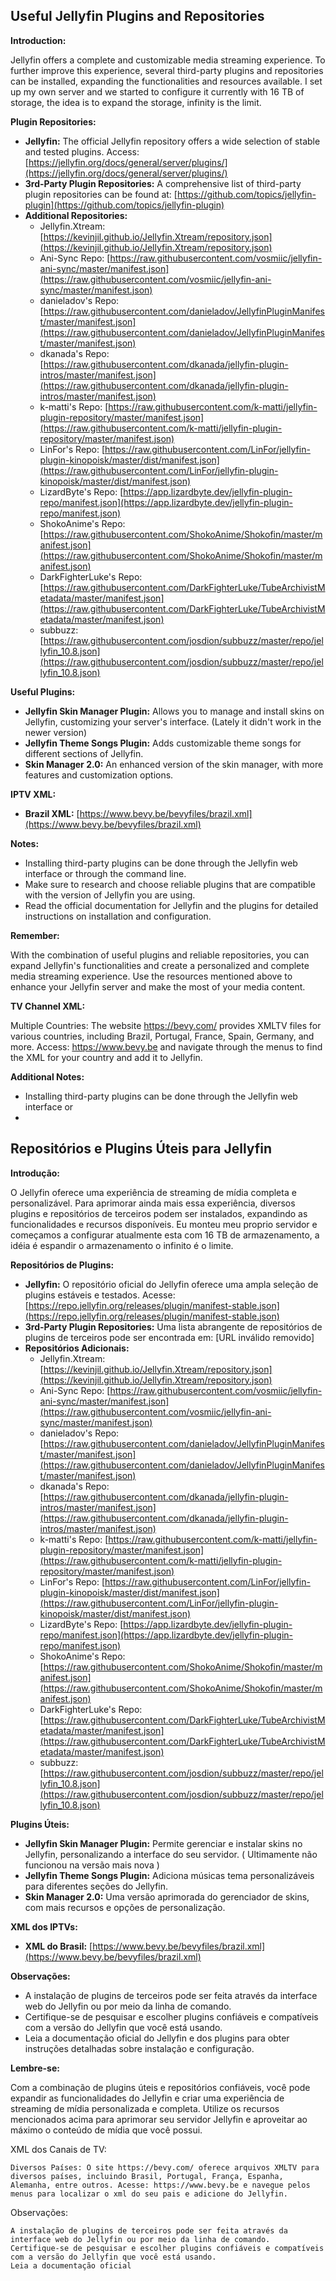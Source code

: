 ## Useful Jellyfin Plugins and Repositories

**Introduction:**

Jellyfin offers a complete and customizable media streaming experience. To further improve this experience, several third-party plugins and repositories can be installed, expanding the functionalities and resources available. I set up my own server and we started to configure it currently with 16 TB of storage, the idea is to expand the storage, infinity is the limit.

**Plugin Repositories:**

* **Jellyfin:** The official Jellyfin repository offers a wide selection of stable and tested plugins. Access: [https://jellyfin.org/docs/general/server/plugins/](https://jellyfin.org/docs/general/server/plugins/)
* **3rd-Party Plugin Repositories:** A comprehensive list of third-party plugin repositories can be found at: [https://github.com/topics/jellyfin-plugin](https://github.com/topics/jellyfin-plugin)
* **Additional Repositories:**
    * Jellyfin.Xtream: [https://kevinjil.github.io/Jellyfin.Xtream/repository.json](https://kevinjil.github.io/Jellyfin.Xtream/repository.json)
    * Ani-Sync Repo: [https://raw.githubusercontent.com/vosmiic/jellyfin-ani-sync/master/manifest.json](https://raw.githubusercontent.com/vosmiic/jellyfin-ani-sync/master/manifest.json)
    * danieladov's Repo: [https://raw.githubusercontent.com/danieladov/JellyfinPluginManifest/master/manifest.json](https://raw.githubusercontent.com/danieladov/JellyfinPluginManifest/master/manifest.json)
    * dkanada's Repo: [https://raw.githubusercontent.com/dkanada/jellyfin-plugin-intros/master/manifest.json](https://raw.githubusercontent.com/dkanada/jellyfin-plugin-intros/master/manifest.json)
    * k-matti's Repo: [https://raw.githubusercontent.com/k-matti/jellyfin-plugin-repository/master/manifest.json](https://raw.githubusercontent.com/k-matti/jellyfin-plugin-repository/master/manifest.json)
    * LinFor's Repo: [https://raw.githubusercontent.com/LinFor/jellyfin-plugin-kinopoisk/master/dist/manifest.json](https://raw.githubusercontent.com/LinFor/jellyfin-plugin-kinopoisk/master/dist/manifest.json)
    * LizardByte's Repo: [https://app.lizardbyte.dev/jellyfin-plugin-repo/manifest.json](https://app.lizardbyte.dev/jellyfin-plugin-repo/manifest.json)
    * ShokoAnime's Repo: [https://raw.githubusercontent.com/ShokoAnime/Shokofin/master/manifest.json](https://raw.githubusercontent.com/ShokoAnime/Shokofin/master/manifest.json)
    * DarkFighterLuke's Repo: [https://raw.githubusercontent.com/DarkFighterLuke/TubeArchivistMetadata/master/manifest.json](https://raw.githubusercontent.com/DarkFighterLuke/TubeArchivistMetadata/master/manifest.json)
    * subbuzz: [https://raw.githubusercontent.com/josdion/subbuzz/master/repo/jellyfin_10.8.json](https://raw.githubusercontent.com/josdion/subbuzz/master/repo/jellyfin_10.8.json)

**Useful Plugins:**

* **Jellyfin Skin Manager Plugin:** Allows you to manage and install skins on Jellyfin, customizing your server's interface. (Lately it didn't work in the newer version)
* **Jellyfin Theme Songs Plugin:** Adds customizable theme songs for different sections of Jellyfin.
* **Skin Manager 2.0:** An enhanced version of the skin manager, with more features and customization options.

**IPTV XML:**

* **Brazil XML:** [https://www.bevy.be/bevyfiles/brazil.xml](https://www.bevy.be/bevyfiles/brazil.xml)

**Notes:**

* Installing third-party plugins can be done through the Jellyfin web interface or through the command line.
* Make sure to research and choose reliable plugins that are compatible with the version of Jellyfin you are using.
* Read the official documentation for Jellyfin and the plugins for detailed instructions on installation and configuration.

**Remember:**

With the combination of useful plugins and reliable repositories, you can expand Jellyfin's functionalities and create a personalized and complete media streaming experience. Use the resources mentioned above to enhance your Jellyfin server and make the most of your media content.

**TV Channel XML:**

Multiple Countries: The website https://bevy.com/ provides XMLTV files for various countries, including Brazil, Portugal, France, Spain, Germany, and more. Access: https://www.bevy.be and navigate through the menus to find the XML for your country and add it to Jellyfin.

**Additional Notes:**

* Installing third-party plugins can be done through the Jellyfin web interface or
* 
## Repositórios e Plugins Úteis para Jellyfin

**Introdução:**

O Jellyfin oferece uma experiência de streaming de mídia completa e personalizável. Para aprimorar ainda mais essa experiência, diversos plugins e repositórios de terceiros podem ser instalados, expandindo as funcionalidades e recursos disponíveis. Eu monteu meu proprio servidor e começamos a configurar atualmente esta com 16 TB de armazenamento, a idéia é espandir o armazenamento o infinito é o limite.

**Repositórios de Plugins:**

* **Jellyfin:** O repositório oficial do Jellyfin oferece uma ampla seleção de plugins estáveis e testados. Acesse: [https://repo.jellyfin.org/releases/plugin/manifest-stable.json](https://repo.jellyfin.org/releases/plugin/manifest-stable.json)
* **3rd-Party Plugin Repositories:** Uma lista abrangente de repositórios de plugins de terceiros pode ser encontrada em: [URL inválido removido]
* **Repositórios Adicionais:**
    * Jellyfin.Xtream: [https://kevinjil.github.io/Jellyfin.Xtream/repository.json](https://kevinjil.github.io/Jellyfin.Xtream/repository.json)
    * Ani-Sync Repo: [https://raw.githubusercontent.com/vosmiic/jellyfin-ani-sync/master/manifest.json](https://raw.githubusercontent.com/vosmiic/jellyfin-ani-sync/master/manifest.json)
    * danieladov's Repo: [https://raw.githubusercontent.com/danieladov/JellyfinPluginManifest/master/manifest.json](https://raw.githubusercontent.com/danieladov/JellyfinPluginManifest/master/manifest.json)
    * dkanada's Repo: [https://raw.githubusercontent.com/dkanada/jellyfin-plugin-intros/master/manifest.json](https://raw.githubusercontent.com/dkanada/jellyfin-plugin-intros/master/manifest.json)
    * k-matti's Repo: [https://raw.githubusercontent.com/k-matti/jellyfin-plugin-repository/master/manifest.json](https://raw.githubusercontent.com/k-matti/jellyfin-plugin-repository/master/manifest.json)
    * LinFor's Repo: [https://raw.githubusercontent.com/LinFor/jellyfin-plugin-kinopoisk/master/dist/manifest.json](https://raw.githubusercontent.com/LinFor/jellyfin-plugin-kinopoisk/master/dist/manifest.json)
    * LizardByte's Repo: [https://app.lizardbyte.dev/jellyfin-plugin-repo/manifest.json](https://app.lizardbyte.dev/jellyfin-plugin-repo/manifest.json)
    * ShokoAnime's Repo: [https://raw.githubusercontent.com/ShokoAnime/Shokofin/master/manifest.json](https://raw.githubusercontent.com/ShokoAnime/Shokofin/master/manifest.json)
    * DarkFighterLuke's Repo: [https://raw.githubusercontent.com/DarkFighterLuke/TubeArchivistMetadata/master/manifest.json](https://raw.githubusercontent.com/DarkFighterLuke/TubeArchivistMetadata/master/manifest.json)
    * subbuzz: [https://raw.githubusercontent.com/josdion/subbuzz/master/repo/jellyfin_10.8.json](https://raw.githubusercontent.com/josdion/subbuzz/master/repo/jellyfin_10.8.json)

**Plugins Úteis:**

* **Jellyfin Skin Manager Plugin:** Permite gerenciar e instalar skins no Jellyfin, personalizando a interface do seu servidor. ( Ultimamente não funcionou na versão mais nova )
* **Jellyfin Theme Songs Plugin:** Adiciona músicas tema personalizáveis para diferentes seções do Jellyfin.
* **Skin Manager 2.0:** Uma versão aprimorada do gerenciador de skins, com mais recursos e opções de personalização.

**XML dos IPTVs:**

* **XML do Brasil:** [https://www.bevy.be/bevyfiles/brazil.xml](https://www.bevy.be/bevyfiles/brazil.xml)

**Observações:**

* A instalação de plugins de terceiros pode ser feita através da interface web do Jellyfin ou por meio da linha de comando.
* Certifique-se de pesquisar e escolher plugins confiáveis e compatíveis com a versão do Jellyfin que você está usando.
* Leia a documentação oficial do Jellyfin e dos plugins para obter instruções detalhadas sobre instalação e configuração.

**Lembre-se:**

Com a combinação de plugins úteis e repositórios confiáveis, você pode expandir as funcionalidades do Jellyfin e criar uma experiência de streaming de mídia personalizada e completa. Utilize os recursos mencionados acima para aprimorar seu servidor Jellyfin e aproveitar ao máximo o conteúdo de mídia que você possui.

XML dos Canais de TV:

    Diversos Países: O site https://bevy.com/ oferece arquivos XMLTV para diversos países, incluindo Brasil, Portugal, França, Espanha, Alemanha, entre outros. Acesse: https://www.bevy.be e navegue pelos menus para localizar o xml do seu pais e adicione do Jellyfin.

Observações:

    A instalação de plugins de terceiros pode ser feita através da interface web do Jellyfin ou por meio da linha de comando.
    Certifique-se de pesquisar e escolher plugins confiáveis e compatíveis com a versão do Jellyfin que você está usando.
    Leia a documentação oficial
